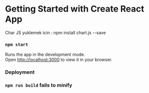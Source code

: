 # Getting Started with Create React App

Char JS yuklemek icin :
npm install chart.js --save

### `npm start`

Runs the app in the development mode.\
Open [http://localhost:3000](http://localhost:3000) to view it in your browser.


### Deployment


### `npm run build` fails to minify
